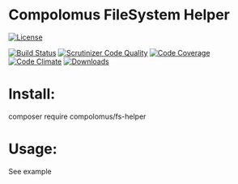 # Compolomus FileSystem Helper

[![License](https://poser.pugx.org/compolomus/FSHelper/license)](https://packagist.org/packages/compolomus/fs-helper)

[![Build Status](https://scrutinizer-ci.com/g/Compolomus/FSHelper/badges/build.png?b=master)](https://scrutinizer-ci.com/g/Compolomus/FSHelper/build-status/master)
[![Scrutinizer Code Quality](https://scrutinizer-ci.com/g/Compolomus/FSHelper/badges/quality-score.png?b=master)](https://scrutinizer-ci.com/g/Compolomus/FSHelper/?branch=master)
[![Code Coverage](https://scrutinizer-ci.com/g/Compolomus/FSHelper/badges/coverage.png?b=master)](https://scrutinizer-ci.com/g/Compolomus/FSHelper/?branch=master)
[![Code Climate](https://codeclimate.com/github/Compolomus/FSHelper/badges/gpa.svg)](https://codeclimate.com/github/Compolomus/FSHelper)
[![Downloads](https://poser.pugx.org/compolomus/FSHelper/downloads)](https://packagist.org/packages/compolomus/fs-helper)

# Install:

composer require compolomus/fs-helper

# Usage:

See example
